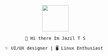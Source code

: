 <div align=center > <!-- <img src="https://raw.githubusercontent.com/coderjojo/coderjojo/master/img/github.gif" width=100><div align="center">-->
<!--  <img  src="http://www.nyan.cat/cats/original.gif" width="85" /><br> -->
<img  src="https://github.githubassets.com/images/mona-loading-dark.gif" width="85" /><br>
  <!--<pre><code> 👋 Hi there Im tsjazil</code></pre>-->
  <p><samp>
     👋 Hi there Im Jazil T S<br>
     
  </samp>
</p>

<!--  <img  src="http://www.nyan.cat/cats/original.gif" width="75" />-->
  <pre>✨ UI/UX designer | 🖥️ Linux Enthusiast </code></pre>
  </div>





<!--
**tsjazil/tsjazil** is a ✨ _special_ ✨ repository because its `README.md` (this file) appears on your GitHub profile.
[<img src="https://img.shields.io/badge/Twitter-tsjazil-blue">](https://twitter.com/tsjazil)
[<img src="https://img.shields.io/badge/email-tsjazil%40gmail.com-green">](mailto:tsjazil@gmail.com)
🖥️ 👨‍💻


[<img align="left" alt="codeSTACKr | Twitter" width="22px" src="https://cdn.jsdelivr.net/npm/simple-icons@v3/icons/twitter.svg">](twitter)
[<img align="left" alt="codeSTACKr | LinkedIn" width="22px" src="https://cdn.jsdelivr.net/npm/simple-icons@v3/icons/linkedin.svg">](linkedin)
[<img align="left" alt="codeSTACKr | Instagram" width="22px" src="https://cdn.jsdelivr.net/npm/simple-icons@v3/icons/instagram.svg">](www.instagram.com)



<p align="center">
<br/>
<a href="https://twitter.com/spida_rwin">
  <img alt="guilyx | Twitter" width="35px" src="https://image.flaticon.com/icons/svg/2111/2111703.svg" />
</a>
<a href="https://www.linkedin.com/in/erwinlejeune-lkn">
  <img alt="guilyx's LinkdeIN" width="35px" src="https://image.flaticon.com/icons/svg/2111/2111465.svg" />
</a>
<a href="https://www.facebook.com/erwin.lejeune">
  <img alt="guilyx's Facebook" width="35px" src="https://image.flaticon.com/icons/svg/2111/2111342.svg" />
</a>
<a href="https://www.instagram.com/spid_erwin">
  <img alt="guilyx's Instagram" width="35px" src="https://image.flaticon.com/icons/svg/2111/2111421.svg" />
</a>
<a href="https://open.spotify.com/user/11147618695?si=zZFn6uAGRLyoU02lsG50GA">
  <img alt="guilyx's Spotify" width="35px" src="https://image.flaticon.com/icons/svg/2111/2111627.svg" />
</a>
</p>

<samp style="font-size:8px"> [Instagram](www.instagram.com/tsjazil) |  <samp> [twitter](www.twitter.com/tsjazil)</samp><br></p6> </samp><br>
</div>

Here are some ideas to get you started:

- 🔭 I’m currently working on ...
- 🌱 I’m currently learning ...
- 👯 I’m looking to collaborate on ...
- 🤔 I’m looking for help with ...
- 💬 Ask me about ...
- 📫 How to reach me: ...
- 😄 Pronouns: ...
- ⚡ Fun fact: ...
-->
